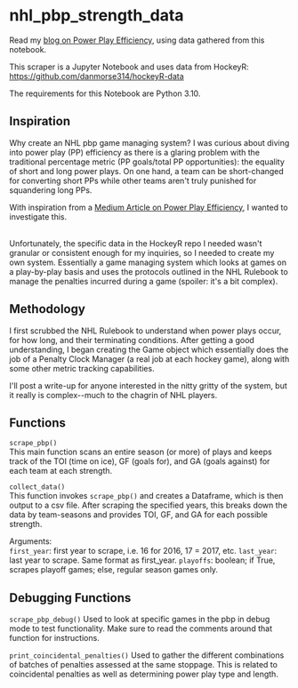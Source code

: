 # nhl_pbp_strength_data

Read my [blog on Power Play Efficiency](https://www.k2nflstats.com/#/blogs/power_play_efficiency), using data gathered from this notebook.

This scraper is a Jupyter Notebook and uses data from HockeyR: https://github.com/danmorse314/hockeyR-data

The requirements for this Notebook are Python 3.10.

## Inspiration
Why create an NHL pbp game managing system? I was curious about diving into power play (PP) efficiency as there is a glaring problem with the traditional percentage metric (PP goals/total PP opportunities): the equality of short and long power plays. On one hand, a team can be short-changed for converting short PPs while other teams aren't truly punished for squandering long PPs.<br />

With inspiration from a [Medium Article on Power Play Efficiency](https://medium.com/second-look/nhl-should-change-how-we-calculate-power-play-efficiency-8b8b9ea93883), I wanted to investigate this.<br /><br />

Unfortunately, the specific data in the HockeyR repo I needed wasn't granular or consistent enough for my inquiries, so I needed to create my own system. Essentially a game managing system which looks at games on a play-by-play basis and uses the protocols outlined in the NHL Rulebook to manage the penalties incurred during a game (spoiler: it's a bit complex).

## Methodology
I first scrubbed the NHL Rulebook to understand when power plays occur, for how long, and their terminating conditions. After getting a good understanding, I began creating the Game object which essentially does the job of a Penalty Clock Manager (a real job at each hockey game), along with some other metric tracking capabilities.

I'll post a write-up for anyone interested in the nitty gritty of the system, but it really is complex--much to the chagrin of NHL players. 

## Functions

<code>scrape_pbp()</code><br />
This main function scans an entire season (or more) of plays and keeps track of the TOI (time on ice), GF (goals for), and GA (goals against) for each team at each strength.

<code>collect_data()</code><br />
This function invokes <code>scrape_pbp()</code> and creates a Dataframe, which is then output to a csv file. After scraping the specified years, this breaks down the data by team-seasons and provides TOI, GF, and GA for each possible strength.<br />

Arguments:<br />
<code>first_year</code>: first year to scrape, i.e. 16 for 2016, 17 = 2017, etc.
<code>last_year</code>: last year to scrape. Same format as first_year.
<code>playoffs</code>: boolean; if True, scrapes playoff games; else, regular season games only.

## Debugging Functions
<code>scrape_pbp_debug()</code>
Used to look at specific games in the pbp in debug mode to test functionality. Make sure to read the comments around that function for instructions.

<code>print_coincidental_penalties()</code>
Used to gather the different combinations of batches of penalties assessed at the same stoppage. This is related to coincidental penalties as well as determining power play type and length.


